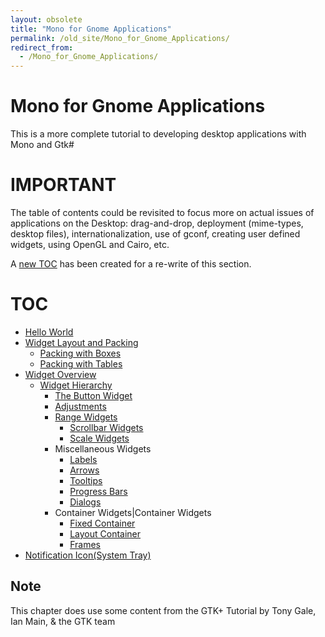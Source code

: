 ```yaml
---
layout: obsolete
title: "Mono for Gnome Applications"
permalink: /old_site/Mono_for_Gnome_Applications/
redirect_from:
  - /Mono_for_Gnome_Applications/
---
```


Mono for Gnome Applications
===========================

 This is a more complete tutorial to developing desktop applications with Mono and Gtk\#

IMPORTANT
=========

The table of contents could be revisited to focus more on actual issues of applications on the Desktop: drag-and-drop, deployment (mime-types, desktop files), internationalization, use of gconf, creating user defined widgets, using OpenGL and Cairo, etc.

A [new TOC]({{site.github.url}}/old_site/Erik_GtkSharp_Toc "Erik GtkSharp Toc") has been created for a re-write of this section.

TOC
===

-   [Hello World]({{site.github.url}}/old_site/GtkSharp:_Hello_World "GtkSharp: Hello World")
-   [Widget Layout and Packing]({{site.github.url}}/old_site/GtkSharp:_Widget_Layout_and_Packing "GtkSharp: Widget Layout and Packing")
    -   [Packing with Boxes]({{site.github.url}}/old_site/GtkSharp:_Packing_with_Boxes "GtkSharp: Packing with Boxes")
    -   [Packing with Tables]({{site.github.url}}/old_site/GtkSharp:_Packing_with_Tables "GtkSharp: Packing with Tables")
-   [Widget Overview]({{site.github.url}}/old_site/GtkSharp:_Widget_Overview "GtkSharp: Widget Overview")
    -   [Widget Hierarchy]({{site.github.url}}/old_site/GtkSharp:_Widget_Hierarchy "GtkSharp: Widget Hierarchy")
        -   [The Button Widget]({{site.github.url}}/old_site/GtkSharp:_Buttons "GtkSharp: Buttons")
        -   [Adjustments]({{site.github.url}}/old_site/GtkSharp:_Adjustments "GtkSharp: Adjustments")
        -   [Range Widgets]({{site.github.url}}/old_site/GtkSharp:_Range_Widgets "GtkSharp: Range Widgets")
            -   [Scrollbar Widgets]({{site.github.url}}/old_site/GtkSharp:_Scrollbar_Widgets "GtkSharp: Scrollbar Widgets")
            -   [Scale Widgets]({{site.github.url}}/old_site/GtkSharp:_Scale_Widgets "GtkSharp: Scale Widgets")
        -   Miscellaneous Widgets
            -   [Labels]({{site.github.url}}/old_site/GtkSharp:_Labels "GtkSharp: Labels")
            -   [Arrows]({{site.github.url}}/old_site/GtkSharp:_Arrows "GtkSharp: Arrows")
            -   [Tooltips]({{site.github.url}}/old_site/GtkSharp:_Tooltips "GtkSharp: Tooltips")
            -   [Progress Bars]({{site.github.url}}/old_site/GtkSharp:_Progress_Bars "GtkSharp: Progress Bars")
            -   [Dialogs]({{site.github.url}}/old_site/GtkSharp:_Dialogs "GtkSharp: Dialogs")
        -   Container Widgets|Container Widgets
            -   [Fixed Container]({{site.github.url}}/old_site/GtkSharp:_Fixed_Container "GtkSharp: Fixed Container")
            -   [Layout Container]({{site.github.url}}/old_site/GtkSharp:_Layout_Container "GtkSharp: Layout Container")
            -   [Frames]({{site.github.url}}/old_site/GtkSharp:_Frames "GtkSharp: Frames")
-   [Notification Icon(System Tray)]({{site.github.url}}/old_site/GtkSharpNotificationIcon "GtkSharpNotificationIcon")

Note
----

This chapter does use some content from the GTK+ Tutorial by Tony Gale, Ian Main, & the GTK team

